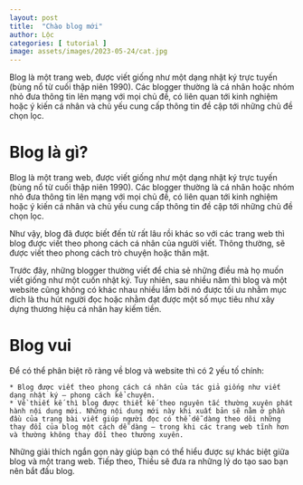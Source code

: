 ```yaml
---
layout: post
title:  "Chào blog mới"
author: Lộc
categories: [ tutorial ]
image: assets/images/2023-05-24/cat.jpg
---
```

Blog là một trang web, được viết giống như một dạng nhật ký trực tuyến (bùng nổ từ cuối thập niên 1990). Các blogger thường là cá nhân hoặc nhóm nhỏ đưa thông tin lên mạng với mọi chủ đề, có liên quan tới kinh nghiệm hoặc ý kiến cá nhân và chủ yếu cung cấp thông tin đề cập tới những chủ đề chọn lọc.

# Blog là gì?
Blog là một trang web, được viết giống như một dạng nhật ký trực tuyến (bùng nổ từ cuối thập niên 1990). Các blogger thường là cá nhân hoặc nhóm nhỏ đưa thông tin lên mạng với mọi chủ đề, có liên quan tới kinh nghiệm hoặc ý kiến cá nhân và chủ yếu cung cấp thông tin đề cập tới những chủ đề chọn lọc.

Như vậy, blog đã được biết đến từ rất lâu rồi khác so với các trang web thì blog được viết theo phong cách cá nhân của người viết. Thông thường, sẽ được viết theo phong cách trò chuyện hoặc thân mật.

Trước đây, những blogger thường viết để chia sẻ những điều mà họ muốn viết giống như một cuốn nhật ký. Tuy nhiên, sau nhiều năm thì blog và một website cũng không có khác nhau nhiều lắm bởi nó được tối ưu nhằm mục đích là thu hút người đọc hoặc nhằm đạt được một số mục tiêu như xây dựng thương hiệu cá nhân hay kiếm tiền.

# Blog vui

Để có thể phân biệt rõ ràng về blog và website thì có 2 yếu tố chính:

    * Blog được viết theo phong cách cá nhân của tác giả giống như viết dạng nhật ký – phong cách kể chuyện.
    * Về thiết kế thì blog được thiết kế theo nguyên tắc thường xuyên phát hành nội dung mới. Những nội dung mới này khi xuất bản sẽ nằm ở phần đầu của trang bài viết giúp người đọc có thể dễ dàng theo dõi những thay đổi của blog một cách dễ dàng – trong khi các trang web tĩnh hơn và thường không thay đổi theo thường xuyên.  
Những giải thích ngắn gọn này giúp bạn có thể hiểu được sự khác biệt giữa blog và một trang web. Tiếp theo, Thiều sẽ đưa ra những lý do tạo sao bạn nên bắt đầu blog.